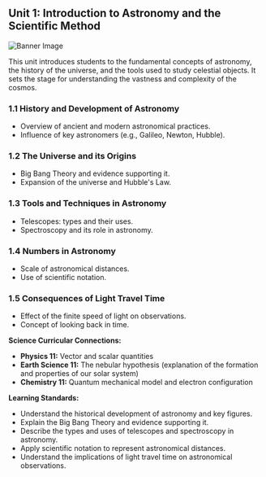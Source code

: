 ## Unit 1: Introduction to Astronomy and the Scientific Method

![Banner Image](./unit1_banner.png)

This unit introduces students to the fundamental concepts of astronomy, the history of the universe, and the tools used to study celestial objects. It sets the stage for understanding the vastness and complexity of the cosmos.

### 1.1 History and Development of Astronomy
- Overview of ancient and modern astronomical practices.
- Influence of key astronomers (e.g., Galileo, Newton, Hubble).

### 1.2 The Universe and its Origins
- Big Bang Theory and evidence supporting it.
- Expansion of the universe and Hubble's Law.

### 1.3 Tools and Techniques in Astronomy
- Telescopes: types and their uses.
- Spectroscopy and its role in astronomy.

### 1.4 Numbers in Astronomy
- Scale of astronomical distances.
- Use of scientific notation.

### 1.5 Consequences of Light Travel Time
- Effect of the finite speed of light on observations.
- Concept of looking back in time.

**Science Curricular Connections:**
- **Physics 11:** Vector and scalar quantities
- **Earth Science 11:** The nebular hypothesis (explanation of the formation and properties of our solar system)
- **Chemistry 11:** Quantum mechanical model and electron configuration

**Learning Standards:**
- Understand the historical development of astronomy and key figures.
- Explain the Big Bang Theory and evidence supporting it.
- Describe the types and uses of telescopes and spectroscopy in astronomy.
- Apply scientific notation to represent astronomical distances.
- Understand the implications of light travel time on astronomical observations.
